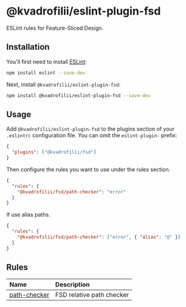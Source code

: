# @kvadrofilii/eslint-plugin-fsd

ESLint rules for Feature-Sliced Design.

## Installation

You'll first need to install [ESLint](https://eslint.org/):

```sh
npm install eslint --save-dev
```

Next, install `@kvadrofilii/eslint-plugin-fsd`:

```sh
npm install @kvadrofilii/eslint-plugin-fsd --save-dev
```

## Usage

Add `@kvadrofilii/eslint-plugin-fsd` to the plugins section of your `.eslintrc` configuration file. You can omit the `eslint-plugin-` prefix:

```json
{
  "plugins": ["@kvadrofilii/fsd"]
}
```

Then configure the rules you want to use under the rules section.

```json
{
  "rules": {
    "@kvadrofilii/fsd/path-checker": "error"
  }
}
```

If use alias paths.

```json
{
  "rules": {
    "@kvadrofilii/fsd/path-checker": ["error", { "alias": "@" }]
  }
}
```

## Rules

<!-- begin auto-generated rules list -->

| Name                                       | Description               |
| :----------------------------------------- | :------------------------ |
| [path-checker](docs/rules/path-checker.md) | FSD relative path checker |

<!-- end auto-generated rules list -->
